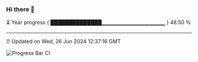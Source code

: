 ### Hi there 👋

⏳ Year progress { ██████████████▁▁▁▁▁▁▁▁▁▁▁▁▁▁▁▁ } 48.50 %

---

⏰ Updated on Wed, 26 Jun 2024 12:37:16 GMT

![Progress Bar CI](https://github.com/ZhaoGui/ZhaoGui/workflows/Progress%20Bar%20CI/badge.svg)
